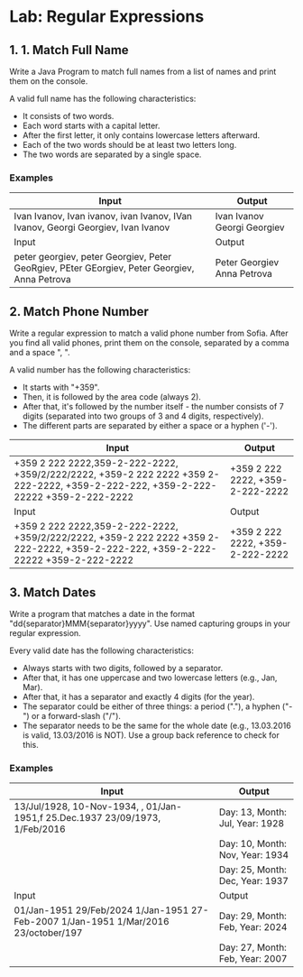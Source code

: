 # Lab: Regular Expressions

## 1.	1.	Match Full Name
Write a Java Program to match full names from a list of names and print them on the console.

A valid full name has the following characteristics:
-	It consists of two words.
-	Each word starts with a capital letter.
-	After the first letter, it only contains lowercase letters afterward.
-	Each of the two words should be at least two letters long.
-	The two words are separated by a single space.

### Examples

| Input  | Output |   
| ------ | ------ |
| Ivan Ivanov, Ivan ivanov, ivan Ivanov, IVan Ivanov, Georgi Georgiev, Ivan   Ivanov      | Ivan Ivanov Georgi Georgiev  |
| Input    | Output |
| peter georgiev, peter Georgiev, Peter GeoRgiev, PEter GEorgiev, Peter Georgiev, Anna Petrova      | Peter Georgiev Anna Petrova  |


## 2.	Match Phone Number
Write a regular expression to match a valid phone number from Sofia. After you find all valid phones, print them on the console, separated by a comma and a space ", ".

A valid number has the following characteristics:
-	It starts with "+359".
-	Then, it is followed by the area code (always 2).
-	After that, it's followed by the number itself - the number consists of 7 digits (separated into two groups of 3 and 4 digits, respectively). 
-	The different parts are separated by either a space or a hyphen ('-').


| Input  | Output |
| ------ | ------ |
| +359 2 222 2222,359-2-222-2222, +359/2/222/2222, +359-2 222 2222 +359 2-222-2222, +359-2-222-222, +359-2-222-22222 +359-2-222-2222 | +359 2 222 2222, +359-2-222-2222    |
| Input  | Output |
| +359 2 222 2222,359-2-222-2222, +359/2/222/2222, +359-2 222 2222 +359 2-222-2222, +359-2-222-222, +359-2-222-22222 +359-2-222-2222      | +359 2 222 2222, +359-2-222-2222   |



## 3.	Match Dates
Write a program that matches a date in the format "dd{separator}MMM{separator}yyyy". Use named capturing groups in your regular expression.

Every valid date has the following characteristics:
-	Always starts with two digits, followed by a separator.
-	After that, it has one uppercase and two lowercase letters (e.g., Jan, Mar).
-	After that, it has a separator and exactly 4 digits (for the year).
-	The separator could be either of three things: a period ("."), a hyphen ("-") or a forward-slash ("/").
-	The separator needs to be the same for the whole date (e.g., 13.03.2016 is valid, 13.03/2016 is NOT). Use a group back reference to check for this.


### Examples 

| Input  | Output |   
| ------ | ------ |
| 13/Jul/1928, 10-Nov-1934, , 01/Jan-1951,f 25.Dec.1937 23/09/1973, 1/Feb/2016 |     Day: 13, Month: Jul, Year: 1928    |
|                                |  Day: 10, Month: Nov, Year: 1934       |
|                                |  Day: 25, Month: Dec, Year: 1937       |
| Input  | Output |
| 01/Jan-1951 29/Feb/2024 1/Jan-1951 27-Feb-2007 1/Jan-1951 1/Mar/2016 23/october/197 |    Day: 29, Month: Feb, Year: 2024    |
|                                |  Day: 27, Month: Feb, Year: 2007      |